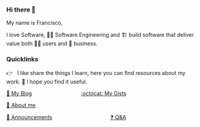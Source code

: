 ### Hi there 👋
My name is Francisco, 

I love Software, :man_technologist: Software Engineering and :building_construction: build software that deliver value both :ng_man: users and :office: business.

### Quicklinks
:point_right: &nbsp; I like share the things I learn, here you can find resources about my work. :pray: I hope you find it useful.

[:link: My Blog](https://fgarcia-code.github.io/) 
&nbsp;&nbsp;&nbsp;&nbsp;&nbsp;&nbsp;&nbsp;&nbsp;&nbsp;&nbsp;&nbsp;&nbsp;&nbsp;&nbsp;&nbsp; 
&nbsp;&nbsp;&nbsp;&nbsp;&nbsp;&nbsp;&nbsp;&nbsp;&nbsp;&nbsp;&nbsp;&nbsp;&nbsp;&nbsp;&nbsp;
[:octocat: My Gists](https://gist.github.com/fgarcia-code)
&nbsp;&nbsp;&nbsp;&nbsp;&nbsp;&nbsp;&nbsp;&nbsp;&nbsp;&nbsp;&nbsp;&nbsp;&nbsp;&nbsp;&nbsp;
&nbsp;&nbsp;&nbsp;&nbsp;&nbsp;&nbsp;&nbsp;&nbsp;&nbsp;&nbsp;&nbsp;&nbsp;&nbsp;&nbsp;&nbsp;

[:man: About me](./ABOUT.md)

[:mega: Announcements](https://github.com/fgarcia-code/fgarcia-code/discussions/categories/announcements)
&nbsp;&nbsp;&nbsp;&nbsp;&nbsp;&nbsp;&nbsp;&nbsp;&nbsp;&nbsp;&nbsp; 
&nbsp;&nbsp;&nbsp;&nbsp;&nbsp;&nbsp;&nbsp;&nbsp;&nbsp;&nbsp;&nbsp;&nbsp;&nbsp;&nbsp;&nbsp;&nbsp;&nbsp;&nbsp;&nbsp;&nbsp;&nbsp;&nbsp;&nbsp;&nbsp;&nbsp;
[:question: Q&A](https://github.com/fgarcia-code/fgarcia-code/discussions/categories/q-a)
